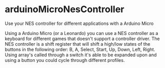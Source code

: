 arduinoMicroNesController
=========================

Use your NES controller for different applications with a Arduino Micro

Using a Arduino Micro (or a Leonardo) you can use a NES controller as a keyboard for different games that doesn't support a controller driver.  The NES controller is a shift register that will shift a high/low states of the buttons in the following order: B, A, Select, Start, Up, Down, Left, Right.  Using array's called through a switch it's able to be expanded upon and using a button you could cycle through different profiles.
